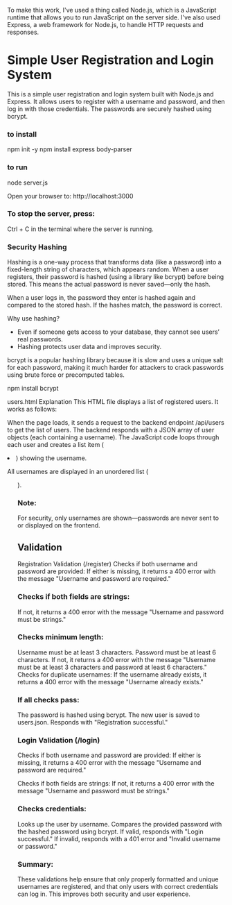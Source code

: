 To make this work, I've used a thing called Node.js, which is a JavaScript runtime that allows you to run JavaScript on the server side. I've also used Express, a web framework for Node.js, to handle HTTP requests and responses.

# Simple User Registration and Login System
This is a simple user registration and login system built with Node.js and Express. It allows users to register with a username and password, and then log in with those credentials. The passwords are securely hashed using bcrypt.

### to install

npm init -y
npm install express body-parser

### to run
node server.js

Open your browser to: http://localhost:3000

### To stop the server, press:
Ctrl + C
in the terminal where the server is running.

### Security Hashing

Hashing is a one-way process that transforms data (like a password) into a fixed-length string of characters, which appears random. When a user registers, their password is hashed (using a library like bcrypt) before being stored. This means the actual password is never saved—only the hash.

When a user logs in, the password they enter is hashed again and compared to the stored hash. If the hashes match, the password is correct.

Why use hashing?

- Even if someone gets access to your database, they cannot see users’ real passwords.
- Hashing protects user data and improves security.

bcrypt is a popular hashing library because it is slow and uses a unique salt for each password, making it much harder for attackers to crack passwords using brute force or precomputed tables.

npm install bcrypt

users.html Explanation
This HTML file displays a list of registered users. It works as follows:

When the page loads, it sends a request to the backend endpoint /api/users to get the list of users.
The backend responds with a JSON array of user objects (each containing a username).
The JavaScript code loops through each user and creates a list item (<li>) showing the username.

All usernames are displayed in an unordered list (<ul>).

### Note:
For security, only usernames are shown—passwords are never sent to or displayed on the frontend.

## Validation
Registration Validation (/register)
Checks if both username and password are provided:
If either is missing, it returns a 400 error with the message "Username and password are required."

### Checks if both fields are strings:
If not, it returns a 400 error with the message "Username and password must be strings."

### Checks minimum length:

Username must be at least 3 characters.
Password must be at least 6 characters.
If not, it returns a 400 error with the message "Username must be at least 3 characters and password at least 6 characters."
Checks for duplicate usernames:
If the username already exists, it returns a 400 error with the message "Username already exists."

### If all checks pass:

The password is hashed using bcrypt.
The new user is saved to users.json.
Responds with "Registration successful."

### Login Validation (/login)
Checks if both username and password are provided:
If either is missing, it returns a 400 error with the message "Username and password are required."

Checks if both fields are strings:
If not, it returns a 400 error with the message "Username and password must be strings."

### Checks credentials:

Looks up the user by username.
Compares the provided password with the hashed password using bcrypt.
If valid, responds with "Login successful."
If invalid, responds with a 401 error and "Invalid username or password."

### Summary:
These validations help ensure that only properly formatted and unique usernames are registered, and that only users with correct credentials can log in. This improves both security and user experience.